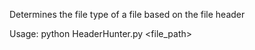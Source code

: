 Determines the file type of a file based on the file header

Usage: python HeaderHunter.py <file_path>
